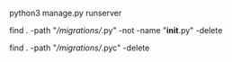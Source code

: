 python3 manage.py runserver


find . -path "*/migrations/*.py" -not -name "__init__.py" -delete

find . -path "*/migrations/*.pyc"  -delete
